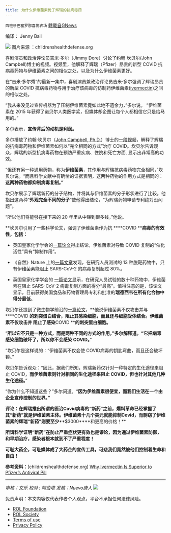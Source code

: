 ```yaml
---
title: 为什么伊维菌素优于辉瑞的抗病毒药
---
```

`西班牙巴塞罗那喜悦农场` [轉載自GNews](https://gnews.org/zh-hans/1674177/)

编译： Jenny Ball

![](https://assets.gnews.org/wp-content/uploads/2021/11/image-409.png) 图片来源 ：childrenshealthdefense.org

喜剧演员和政治评论员吉米·多尔（Jimmy Dore）讨论了约翰·坎贝尔(John Campbell)博士的视频。视频里，他解释了辉瑞（Pfizer）昂贵的新型 COVID 抗病毒药物与伊维菌素之间的相似之处，以及为什么伊维菌素更好。

在“吉米·多尔秀”的最新一集中，喜剧演员兼政治评论员吉米·多尔强调了辉瑞昂贵的新型 COVID 抗病毒药物与用于治疗该病毒的仿制药伊维菌素([ivermectin](https://childrenshealthdefense.org/defender/ivermectin-effective-treatment-covid-research/))之间的相似之处。

“我从来没见过宣传机器为了压制伊维菌素竟如此地不遗余力，”多尔说。 “伊维菌素在 2015 年获得了诺贝尔人类医学奖，但媒体却企图让每个人都相信它只是给马用的。”

多尔表示，**宣传背后的动机是利润。**

多尔播放了约翰·坎贝尔（[John Campbell, Ph.D.](https://www.youtube.com/watch?v=WnyVInblipE)）博士的[一段视频](https://www.youtube.com/watch?v=ufy2AweXRkc&amp;t=7s)，解释了辉瑞的抗病毒药物和伊维菌素如何以“完全相同的方式”治疗 COVID。坎贝尔告诉观众，辉瑞的新型抗病毒药物在预防严重疾病、住院和死亡方面, 显示出非常高的功效。

“但还有另一种通用药物，称为**伊维菌素**，其作用与辉瑞抗病毒药物完全相同，”坎贝尔说。“而且科学文献中有确凿的证据表明，这两种药物的作用方式是相同的：**这两种药物都抑制病毒复制。”**

坎贝尔展示了辉瑞新药的分子结构，并将其与伊维菌素的分子形状进行了比较。他指出这两种“**外观完全不同的分子**”使他得出结论，“为辉瑞药物申请专利绝对没问题”。

“所以他们将能够在接下来的 20 年里从中赚到很多钱，”他说。

**坎贝尔引用了一些科学论文，强调了伊维菌素作为抗 ****COVID ****病毒的有效性，包括：**

- 英国皇家化学学会的[一篇论文](https://pubs.rsc.org/en/content/articlelanding/2021/cp/d1cp02967c)得出结论，伊维菌素对导致 COVID 复制的“催化活性”具有“抑制作用”。


- 《自然》Nature 上的[一篇文章](https://www.nature.com/articles/s42003-020-01577-x)发现，在研究人员测试的 13 种脱靶药物中，只有伊维菌素能阻止 SARS-CoV-2 的病毒复制超过 80%。
- 英国皇家化学学会的 [一篇论文](https://pubs.rsc.org/en/content/articlelanding/2021/cp/d1cp02967c)显示，在研究人员试验的数十种药物中，伊维菌素在阻止 SARS-CoV-2 病毒复制方面的得分“最高”。值得注意的是，该论文显示，目前获得美国食品和药物管理局专利和批准的**瑞德西韦在所有化合物中得分最低**。


坎贝尔还提到了微生物学前沿的[一篇论文](https://www.frontiersin.org/articles/10.3389/fmicb.2020.592908/full)，**他说伊维菌素不仅攻击并与 ****COVID ****的刺突蛋白结合，阻止其感染细胞，而且还与细胞受体结合。伊维菌素不仅攻击并 阻止了感染****COVID ****的刺突蛋白细胞。**

“**所以它不只是一种方式，而是两种不同的方式的作用，”多尔解释道。“它把病毒感染细胞破坏了，所以你不会感染 ****COVID****。**”

“坎贝尔是这样说的：“伊维菌素不仅会使 COVID病毒的钥匙弯曲，而且还会破坏锁。”

坎贝尔告诉观众：“因此，据我们所知，辉瑞新药仅针对一种特定的生化途径来阻止 COVID，**而伊维菌素则针对相同的生化途径来阻止 COVID，但也针对其他几种生化途径。**”

“你为什么不知道这些？”多尔问道。“**因为伊维菌素很便宜，而我们生活在一个由企业宣传控制的世界。”**

**评论：在辉瑞推出所谓的医治****Covid****病毒的“新药”之前，爆料革命已经掌握了其“新药”就是伊维菌素主体。伊维菌素十几个美元就能抑制****Covid****，而剽窃了伊维菌素的辉瑞“新药”则要至少****$3000****和更高的价格！**

**所谓科学证明“新药”在防止严重症状更有效也是谬论，因为通过伊维菌素防御，和早期治疗，感染者根本就到不了严重程度！**

**可耻大药企，可耻媒体成了大药企的宣传工具，可悲我们竟然被他们控制着生命和自由！**

**参考资料：**[childrenshealthdefense.org] [Why Ivermectin Is Superior to Pfizer’s Antiviral Pill](https://childrenshealthdefense.org/defender/jimmy-dore-john-campbell-ivermectin-pfizer-covid-antiviral-pill/?utm_source=salsa&amp;eType=EmailBlastContent&amp;eId=189b28d1-610c-4e4c-8e08-d6413105a1d8)

* * *

*审核：文乐
校对 : 阿伯塔
发稿：Nuevo唐人*
![](https://assets.gnews.org/wp-content/uploads/2021/11/GNEWS_CH.-1-3.jpeg)


 

免责声明：本文内容仅代表作者个人观点，平台不承担任何法律风险。

- [ROL Foundation](https://rolfoundation.org/)
- [ROL Society](https://rolsociety.org/)
- [Terms of use](https://gnews.org/terms-of-use-3/)
- [Privacy Policy](https://gnews.org/privacy-policy/)
